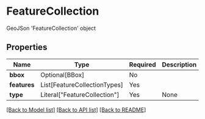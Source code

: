 # FeatureCollection

GeoJSon 'FeatureCollection' object

## Properties
| Name | Type | Required | Description |
| ------------ | ------------- | ------------- | ------------- |
**bbox** | Optional[BBox] | No |  |
**features** | List[FeatureCollectionTypes] | Yes |  |
**type** | Literal["FeatureCollection"] | Yes | None |


[[Back to Model list]](../../README.md#documentation-for-models) [[Back to API list]](../../README.md#documentation-for-api-endpoints) [[Back to README]](../../README.md)
